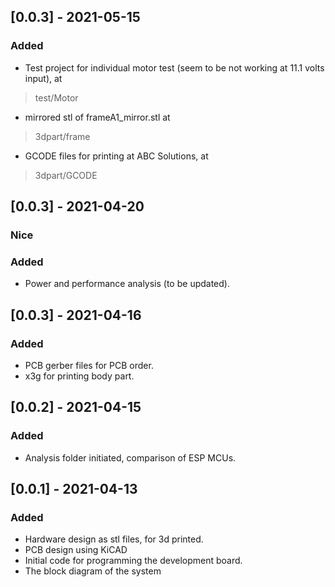## [0.0.3] - 2021-05-15

### Added
- Test project for individual motor test (seem to be not working at 11.1 volts input), at
> test/Motor
- mirrored stl of frameA1_mirror.stl at 
> 3dpart/frame
- GCODE files for printing at ABC Solutions, at
> 3dpart/GCODE


## [0.0.3] - 2021-04-20

### Nice
### Added
- Power and performance analysis (to be updated). 

## [0.0.3] - 2021-04-16

### Added

- PCB gerber files for PCB order.
- x3g for printing body part.

## [0.0.2] - 2021-04-15

### Added

- Analysis folder initiated, comparison of ESP MCUs.

## [0.0.1] - 2021-04-13

### Added

- Hardware design as stl files, for 3d printed.
- PCB design using KiCAD
- Initial code for programming the development board.
- The block diagram of the system

